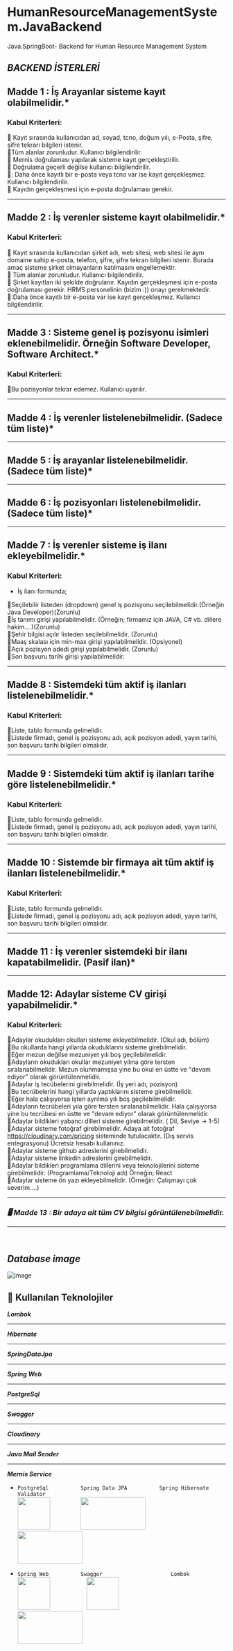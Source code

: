 # HumanResourceManagementSystem.JavaBackend
Java.SpringBoot- Backend for Human Resource Management System

## *BACKEND İSTERLERİ* 

## Madde 1 : İş Arayanlar sisteme kayıt olabilmelidir.*

### Kabul Kriterleri:

:small_blue_diamond:	Kayıt sırasında kullanıcıdan ad, soyad, tcno, doğum yılı, e-Posta, şifre, şifre tekrarı bilgileri istenir.
<br>
:small_blue_diamond:Tüm alanlar zorunludur. Kullanıcı bilgilendirilir.
<br>
:small_blue_diamond:	Mernis doğrulaması yapılarak sisteme kayıt gerçekleştirilir.
<br>
:small_blue_diamond:	Doğrulama geçerli değilse kullanıcı bilgilendirilir.
<br>
:small_blue_diamond::	Daha önce kayıtlı bir e-posta veya tcno var ise kayıt gerçekleşmez. Kullanıcı bilgilendirilir.
<br>
:small_blue_diamond:	Kayıdın gerçekleşmesi için e-posta doğrulaması gerekir.

---

## Madde 2 : İş verenler sisteme kayıt olabilmelidir.*

### Kabul Kriterleri:

:small_blue_diamond: Kayıt sırasında kullanıcıdan şirket adı, web sitesi, web sitesi ile aynı domaine sahip e-posta, telefon, şifre, şifre tekrarı bilgileri istenir. Burada amaç sisteme şirket olmayanların katılmasını engellemektir.
<br>
:small_blue_diamond: Tüm alanlar zorunludur. Kullanıcı bilgilendirilir.
<br>
:small_blue_diamond: Şirket kayıtları iki şekilde doğrulanır. Kayıdın gerçekleşmesi için e-posta doğrulaması gerekir. HRMS personelinin (bizim :)) onayı gerekmektedir.
<br>
:small_blue_diamond::Daha önce kayıtlı bir e-posta var ise kayıt gerçekleşmez. Kullanıcı bilgilendirilir.

---

## Madde 3 : Sisteme genel iş pozisyonu isimleri eklenebilmelidir. Örneğin Software Developer, Software Architect.*

### Kabul Kriterleri:
:small_blue_diamond:Bu pozisyonlar tekrar edemez. Kullanıcı uyarılır.

---

##  Madde 4 : İş verenler listelenebilmelidir. (Sadece tüm liste)*

---

## Madde 5 : İş arayanlar listelenebilmelidir. (Sadece tüm liste)*

---

## Madde 6 : İş pozisyonları listelenebilmelidir. (Sadece tüm liste)*

---

## Madde 7 : İş verenler sisteme iş ilanı ekleyebilmelidir.*

### Kabul Kriterleri:
- İş ilanı formunda;
 
:small_blue_diamond:Seçilebilir listeden (dropdown) genel iş pozisyonu seçilebilmelidir.(Örneğin Java Developer)(Zorunlu) 
<br>
:small_blue_diamond:İş tanımı girişi yapılabilmelidir. (Örneğin; firmamız için JAVA, C# vb. dillere hakim....)(Zorunlu)
<br>
:small_blue_diamond:Şehir bilgisi açılır listeden seçilebilmelidir. (Zorunlu)
<br>
:small_blue_diamond:Maaş skalası için min-max girişi yapılabilmelidir. (Opsiyonel)
<br>
:small_blue_diamond:Açık pozisyon adedi girişi yapılabilmelidir. (Zorunlu)
<br>
:small_blue_diamond:Son başvuru tarihi girişi yapılabilmelidir.

---

## Madde 8 : Sistemdeki tüm aktif iş ilanları listelenebilmelidir.*

### Kabul Kriterleri:
:small_blue_diamond:Liste, tablo formunda gelmelidir.
<br>
:small_blue_diamond:Listede firmadı, genel iş pozisyonu adı, açık pozisyon adedi, yayın tarihi, son başvuru tarihi bilgileri olmalıdır.

---

## Madde 9 : Sistemdeki tüm aktif iş ilanları tarihe göre listelenebilmelidir.*

### Kabul Kriterleri:
:small_blue_diamond:Liste, tablo formunda gelmelidir.
<br>
:small_blue_diamond:Listede firmadı, genel iş pozisyonu adı, açık pozisyon adedi, yayın tarihi, son başvuru tarihi bilgileri olmalıdır.

---

##  Madde 10 : Sistemde bir firmaya ait tüm aktif iş ilanları listelenebilmelidir.*

### Kabul Kriterleri:
:small_blue_diamond:Liste, tablo formunda gelmelidir.
<br>
:small_blue_diamond:Listede firmadı, genel iş pozisyonu adı, açık pozisyon adedi, yayın tarihi, son başvuru tarihi bilgileri olmalıdır.

---

##  Madde 11 : İş verenler sistemdeki bir ilanı kapatabilmelidir. (Pasif ilan)*

---

## Madde 12: Adaylar sisteme CV girişi yapabilmelidir.*

### Kabul Kriterleri:
:small_blue_diamond:Adaylar okudukları okulları sisteme ekleyebilmelidir. (Okul adı, bölüm)
<br>
:small_blue_diamond:Bu okullarda hangi yıllarda okuduklarını sisteme girebilmelidir.
<br>
:small_blue_diamond:Eğer mezun değilse mezuniyet yılı boş geçilebilmelidir.
<br>
:small_blue_diamond:Adayların okudukları okullar mezuniyet yılına göre tersten sıralanabilmelidir. Mezun olunmamışsa yine bu okul en üstte ve "devam ediyor" olarak görüntülenmelidir.
<br>
:small_blue_diamond:Adaylar iş tecübelerini girebilmelidir. (İş yeri adı, pozisyon)
<br>
:small_blue_diamond:Bu tecrübelerini hangi yıllarda yaptıklarını sisteme girebilmelidir.
<br>
:small_blue_diamond:Eğer hala çalışıyorsa işten ayrılma yılı boş geçilebilmelidir.
<br>
:small_blue_diamond:Adayların tecrübeleri yıla göre tersten sıralanabilmelidir. Hala çalışıyorsa yine bu tecrübesi en üstte ve "devam ediyor" olarak görüntülenmelidir.
<br>
:small_blue_diamond:Adaylar bildikleri yabancı dilleri sisteme girebilmelidir. ( Dil, Seviye -> 1-5)
<br>
:small_blue_diamond:Adaylar sisteme fotoğraf girebilmelidir. Adaya ait fotoğraf https://cloudinary.com/pricing sisteminde tutulacaktır. (Dış servis entegrasyonu) Ücretsiz hesabı kullanınız.
<br>
:small_blue_diamond:Adaylar sisteme github adreslerini girebilmelidir.
<br>
:small_blue_diamond:Adaylar sisteme linkedin adreslerini girebilmelidir.
<br>
:small_blue_diamond:Adaylar bildikleri programlama dillerini veya teknolojilerini sisteme girebilmelidir. (Programlama/Teknoloji adı) Örneğin; React
<br>
:small_blue_diamond:Adaylar sisteme ön yazı ekleyebilmelidir. (Örneğin: Çalışmayı çok severim....)

---

### *:desktop_computer: Madde 13 : Bir adaya ait tüm CV bilgisi görüntülenebilmelidir.*

---
<br>

## *Database image*
![image](https://github.com/merdemli/HRMS.PostgreSQL/blob/main/ERD_diagram_version3.png)



## :toolbox: Kullanılan Teknolojiler 

<summary><strong><i> Lombok </i></strong></summary>

--- 

<summary><strong><i> Hibernate </i></strong></summary> 

---

<summary><strong><i> SpringDataJpa </i></strong></summary> 

---

<summary><strong><i> Spring Web </i></strong></summary>

---

<summary><strong><i> PostgreSql </i></strong></summary> 

---

<summary><strong><i> Swagger </i></strong></summary> 

---

<summary><strong><i> Cloudinary </i></strong></summary>

---

<summary><strong><i> Java Mail Sender</i></strong></summary>

---

<summary><strong><i> Mernis Service</i></strong></summary>


- `PostgreSql` &emsp;&emsp;&emsp;&emsp;&emsp;`Spring Data JPA`&emsp;&emsp;&emsp;&emsp;&emsp; `Spring Hibernate Validator`
<br> <img src="https://upload.wikimedia.org/wikipedia/commons/2/29/Postgresql_elephant.svg" width="75" height="75"/>&emsp;&emsp;&emsp;&emsp;&emsp;<img src="https://raw.githubusercontent.com/ippontech/blog-usa/master/images/2017/11/boot-data.png" width="150" height="75"/>&emsp;&emsp;&emsp;&emsp;&emsp;<img src="https://hibernate.org/images/hibernate-logo.svg" width="150" height="75"/>

 
- `Spring Web`&emsp;&emsp;&emsp;&emsp;&emsp; `Swagger` &emsp;&emsp;&emsp;&emsp;&emsp;&emsp;&emsp;&emsp;&emsp;&emsp;&emsp;`Lombok` 
<br> <img src="https://2.bp.blogspot.com/-4FdDAKjbAvU/Vpvr1Rl9YfI/AAAAAAAABk0/U-VeLoHK7uo/s1600/photo.jpg" width="75" height="75"/>&emsp;&emsp;&emsp;&emsp;&emsp;&emsp;<img src="https://help.apiary.io/images/swagger-logo.png" width="75" height="75"/>&emsp;&emsp;&emsp;&emsp;&emsp;&emsp;&emsp;&emsp;&emsp;<img src="https://www.javanibble.com/assets/images/feature-images/feature-image-lombok.png" width="150" height="75"/>


